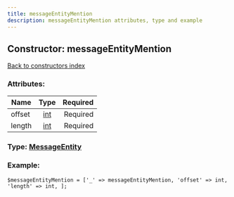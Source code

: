```yaml
---
title: messageEntityMention
description: messageEntityMention attributes, type and example
---
```

## Constructor: messageEntityMention  
[Back to constructors index](index.md)



### Attributes:

| Name     |    Type       | Required |
|----------|:-------------:|---------:|
|offset|[int](../types/int.md) | Required|
|length|[int](../types/int.md) | Required|



### Type: [MessageEntity](../types/MessageEntity.md)


### Example:

```
$messageEntityMention = ['_' => messageEntityMention, 'offset' => int, 'length' => int, ];
```